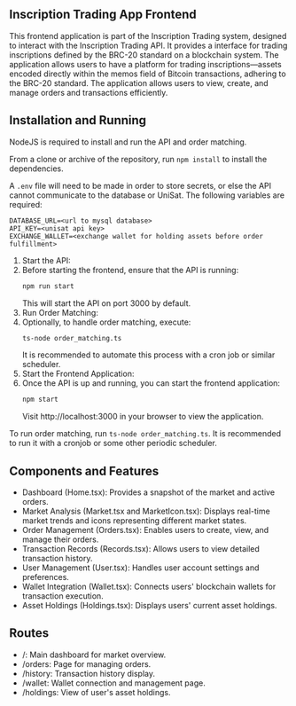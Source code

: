 
## Inscription Trading App Frontend
This frontend application is part of the Inscription Trading system, designed to interact with the Inscription Trading API. It provides a interface for trading inscriptions defined by the BRC-20 standard on a blockchain system. The application allows users to have a platform for trading inscriptions—assets encoded directly within the memos field of Bitcoin transactions, adhering to the BRC-20 standard. The application allows users to view, create, and manage orders and transactions efficiently.

## Installation and Running

NodeJS is required to install and run the API and order matching.

From a clone or archive of the repository, run `npm install` to install the dependencies.

A `.env` file will need to be made in order to store secrets, or else the API cannot communicate to the database or UniSat. The following variables are required:

```
DATABASE_URL=<url to mysql database>
API_KEY=<unisat api key>
EXCHANGE_WALLET=<exchange wallet for holding assets before order fulfillment>
```

1. Start the API:
2. Before starting the frontend, ensure that the API is running:
   ```bash
   npm run start
   ```
   This will start the API on port 3000 by default.
3. Run Order Matching:
4. Optionally, to handle order matching, execute:
   ```bash
   ts-node order_matching.ts
   ```
   It is recommended to automate this process with a cron job or similar scheduler.
5. Start the Frontend Application:
6. Once the API is up and running, you can start the frontend application:
   ```bash
   npm start
   ```
   Visit http://localhost:3000 in your browser to view the application.

To run order matching, run `ts-node order_matching.ts`. It is recommended to run it with a cronjob or some other periodic scheduler.

## Components and Features
* Dashboard (Home.tsx): Provides a snapshot of the market and active orders.
* Market Analysis (Market.tsx and MarketIcon.tsx): Displays real-time market trends and icons representing different market states.
* Order Management (Orders.tsx): Enables users to create, view, and manage their orders.
* Transaction Records (Records.tsx): Allows users to view detailed transaction history.
* User Management (User.tsx): Handles user account settings and preferences.
* Wallet Integration (Wallet.tsx): Connects users' blockchain wallets for transaction execution.
* Asset Holdings (Holdings.tsx): Displays users' current asset holdings.

## Routes
* /: Main dashboard for market overview.
* /orders: Page for managing orders.
* /history: Transaction history display.
* /wallet: Wallet connection and management page.
* /holdings: View of user's asset holdings.
